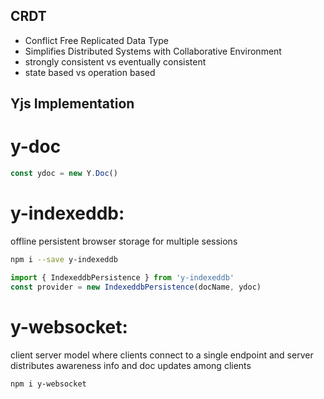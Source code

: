 ## CRDT
- Conflict Free Replicated Data Type
- Simplifies Distributed Systems with Collaborative Environment
- strongly consistent vs eventually consistent
- state based vs operation based


## Yjs Implementation

# y-doc

```javascript
const ydoc = new Y.Doc()
```

# y-indexeddb:
offline persistent browser storage for multiple sessions

```bash
npm i --save y-indexeddb
```

```javascript
import { IndexeddbPersistence } from 'y-indexeddb'
const provider = new IndexeddbPersistence(docName, ydoc)
```

# y-websocket:
client server model where clients connect to a single endpoint and server distributes awareness info and doc updates among clients

```bash
npm i y-websocket
```
